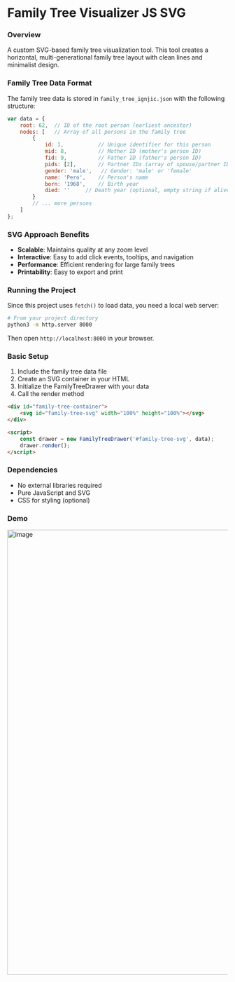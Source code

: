 # Family Tree Visualizer JS SVG

### Overview
A custom SVG-based family tree visualization tool. This tool creates a horizontal, multi-generational family tree layout with clean lines and minimalist design.

### Family Tree Data Format
The family tree data is stored in `family_tree_ignjic.json` with the following structure:

```javascript
var data = {
    root: 62,  // ID of the root person (earliest ancestor)
    nodes: [   // Array of all persons in the family tree
        {
            id: 1,           // Unique identifier for this person
            mid: 8,          // Mother ID (mother's person ID)
            fid: 9,          // Father ID (father's person ID)
            pids: [2],       // Partner IDs (array of spouse/partner IDs)
            gender: 'male',   // Gender: 'male' or 'female'
            name: 'Pero',    // Person's name
            born: '1968',    // Birth year
            died: ''     // Death year (optional, empty string if alive)
        }
        // ... more persons
    ]
};
```

### SVG Approach Benefits
- **Scalable**: Maintains quality at any zoom level
- **Interactive**: Easy to add click events, tooltips, and navigation
- **Performance**: Efficient rendering for large family trees
- **Printability**: Easy to export and print

### Running the Project
Since this project uses `fetch()` to load data, you need a local web server:

```bash
# From your project directory
python3 -m http.server 8000
```

Then open `http://localhost:8000` in your browser.

### Basic Setup
1. Include the family tree data file
2. Create an SVG container in your HTML
3. Initialize the FamilyTreeDrawer with your data
4. Call the render method

```html
<div id="family-tree-container">
    <svg id="family-tree-svg" width="100%" height="100%"></svg>
</div>

<script>
    const drawer = new FamilyTreeDrawer('#family-tree-svg', data);
    drawer.render();
</script>
```

### Dependencies
- No external libraries required
- Pure JavaScript and SVG
- CSS for styling (optional)

### Demo
<img width="1197" height="1016" alt="image" src="https://github.com/user-attachments/assets/1bbdda36-0e5c-4318-a97e-17d9198afeb0" />


